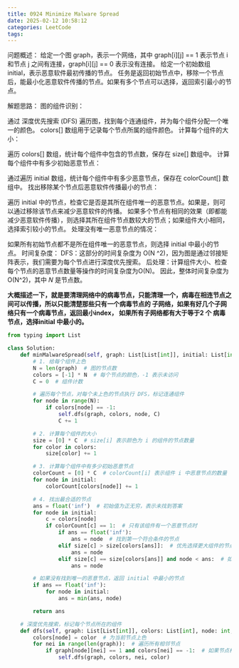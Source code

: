 ```yaml
---
title: 0924 Minimize Malware Spread
date: 2025-02-12 10:58:12
categories: LeetCode
tags:
---
```


问题概述：
给定一个图 graph，表示一个网络，其中 graph[i][j] == 1 表示节点 i 和节点 j 之间有连接，graph[i][j] == 0 表示没有连接。
给定一个初始数组 initial，表示恶意软件最初传播的节点。
任务是返回初始节点中，移除一个节点后，能最小化恶意软件传播的节点。如果有多个节点可以选择，返回索引最小的节点。

解题思路：
图的组件识别：

通过 深度优先搜索 (DFS) 遍历图，找到每个连通组件，并为每个组件分配一个唯一的颜色。
colors[] 数组用于记录每个节点所属的组件颜色。
计算每个组件的大小：

遍历 colors[] 数组，统计每个组件中包含的节点数，保存在 size[] 数组中。
计算每个组件中有多少初始恶意节点：

通过遍历 initial 数组，统计每个组件中有多少恶意节点，保存在 colorCount[] 数组中。
找出移除某个节点后恶意软件传播最小的节点：

遍历 initial 中的节点，检查它是否是其所在组件唯一的恶意节点。如果是，则可以通过移除该节点来减少恶意软件的传播。
如果多个节点有相同的效果（即都能减少恶意软件传播），则选择其所在组件节点数较大的节点；如果组件大小相同，选择索引较小的节点。
处理没有唯一恶意节点的情况：

如果所有初始节点都不是所在组件唯一的恶意节点，则选择 initial 中最小的节点。
时间复杂度：
DFS：这部分的时间复杂度为 
O(N ^2)，因为图是通过邻接矩阵表示，我们需要为每个节点进行深度优先搜索。
后处理：计算组件大小、检查每个节点的恶意节点数量等操作的时间复杂度为O(N)。 因此，整体时间复杂度为 
O(N^2)，其中 𝑁 是节点数。


**大概描述一下，就是要清理网络中的病毒节点，只能清理一个，病毒在相连节点之间可以传播，所以只能清楚那些只有一个病毒节点的
子网络，如果有好几个子网络只有一个病毒节点，返回最小index， 如果所有子网络都有大于等于2 个 病毒节点，选择initial 中最小的。**

```python
from typing import List

class Solution:
    def minMalwareSpread(self, graph: List[List[int]], initial: List[int]) -> int:
        # 1. 给每个组件上色
        N = len(graph)  # 图的节点数
        colors = [-1] * N  # 每个节点的颜色，-1 表示未访问
        C = 0  # 组件计数

        # 遍历每个节点，对每个未上色的节点执行 DFS，标记连通组件
        for node in range(N):
            if colors[node] == -1:
                self.dfs(graph, colors, node, C)
                C += 1

        # 2. 计算每个组件的大小
        size = [0] * C  # size[i] 表示颜色为 i 的组件的节点数量
        for color in colors:
            size[color] += 1

        # 3. 计算每个组件中有多少初始恶意节点
        colorCount = [0] * C  # colorCount[i] 表示组件 i 中恶意节点的数量
        for node in initial:
            colorCount[colors[node]] += 1

        # 4. 找出最合适的节点
        ans = float('inf')  # 初始值为正无穷，表示未找到答案
        for node in initial:
            c = colors[node]
            if colorCount[c] == 1:  # 只有该组件有一个恶意节点时
                if ans == float('inf'):
                    ans = node  # 找到第一个符合条件的节点
                elif size[c] > size[colors[ans]]:  # 优先选择更大组件的节点
                    ans = node
                elif size[c] == size[colors[ans]] and node < ans:  # 如果组件大小相同，选择索引更小的节点
                    ans = node

        # 如果没有找到唯一的恶意节点，返回 initial 中最小的节点
        if ans == float('inf'):
            for node in initial:
                ans = min(ans, node)

        return ans

    # 深度优先搜索，标记每个节点所在的组件
    def dfs(self, graph: List[List[int]], colors: List[int], node: int, color: int):
        colors[node] = color  # 为当前节点上色
        for nei in range(len(graph)):  # 遍历所有相邻节点
            if graph[node][nei] == 1 and colors[nei] == -1:  # 如果节点相邻且未上色
                self.dfs(graph, colors, nei, color)
```
